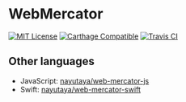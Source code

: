 
# WebMercator

[![MIT License](https://img.shields.io/badge/License-MIT-blue.svg?style=flat-square)](https://github.com/nayutaya/web-mercator-swift/blob/master/LICENSE.txt)
[![Carthage Compatible](https://img.shields.io/badge/Carthage-compatible-4BC51D.svg?style=flat-square)](https://github.com/nayutaya/web-mercator-swift)
[![Travis CI](https://img.shields.io/travis/nayutaya/web-mercator-swift.svg?style=flat-square)](https://travis-ci.org/nayutaya/web-mercator-swift)

## Other languages

* JavaScript: [nayutaya/web-mercator-js](https://github.com/nayutaya/web-mercator-js)
* Swift: [nayutaya/web-mercator-swift](https://github.com/nayutaya/web-mercator-swift)
